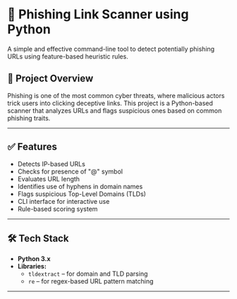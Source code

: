 # 🔐 Phishing Link Scanner using Python

A simple and effective command-line tool to detect potentially phishing URLs using feature-based heuristic rules.

## 📌 Project Overview

Phishing is one of the most common cyber threats, where malicious actors trick users into clicking deceptive links. This project is a Python-based scanner that analyzes URLs and flags suspicious ones based on common phishing traits.

---

## ✅ Features

- Detects IP-based URLs
- Checks for presence of "@" symbol
- Evaluates URL length
- Identifies use of hyphens in domain names
- Flags suspicious Top-Level Domains (TLDs)
- CLI interface for interactive use
- Rule-based scoring system

---

## 🛠️ Tech Stack

- **Python 3.x**
- **Libraries:**
  - `tldextract` – for domain and TLD parsing
  - `re` – for regex-based URL pattern matching

---



